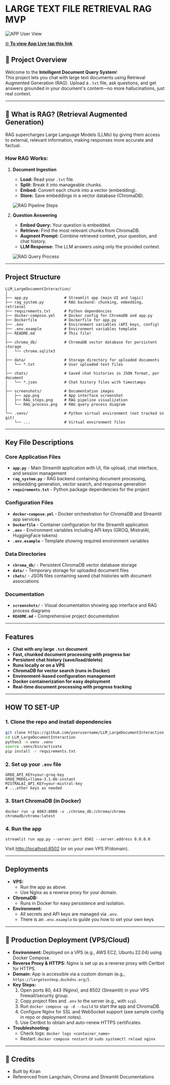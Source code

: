 # LARGE TEXT FILE RETRIEVAL RAG MVP

![APP User View](screenshots/app.png)

[🌐 **To view App Live tap this link**](https://largetextmvp.duckdns.org/)


## 🚀 Project Overview

Welcome to the **Intelligent Document Query System**!  
This project lets you chat with large text documents using Retrieval Augmented Generation (RAG). Upload a `.txt` file, ask questions, and get answers grounded in your document's content—no more hallucinations, just real context.

---

## 🤖 What is RAG? (Retrieval Augmented Generation)

RAG supercharges Large Language Models (LLMs) by giving them access to external, relevant information, making responses more accurate and factual.

### How RAG Works:

1. **Document Ingestion**
   - **Load:** Read your `.txt` file.
   - **Split:** Break it into manageable chunks.
   - **Embed:** Convert each chunk into a vector (embedding).
   - **Store:** Save embeddings in a vector database (ChromaDB).

   ![RAG Pipeline Steps](screenshots/RAG_steps.png)

2. **Question Answering**
   - **Embed Query:** Your question is embedded.
   - **Retrieve:** Find the most relevant chunks from ChromaDB.
   - **Augment Prompt:** Combine retrieved context, your question, and chat history.
   - **LLM Response:** The LLM answers using only the provided context.

   ![RAG Query Process](screenshots/RAG_process.png)

---

## Project Structure

```
LLM_LargeDocumentInteraction/
│
├── app.py                # Streamlit app (main UI and logic)
├── rag_system.py         # RAG backend: chunking, embedding, retrieval
├── requirements.txt      # Python dependencies
├── docker-compose.yml    # Docker config for ChromaDB and app.py
├── Dockerfile            # Dockerfile for app.py
├── .env                  # Environment variables (API keys, config)
├── .env.example          # Environment variables template
├── README.md             # This file!
│
├── chroma_db/            # ChromaDB vector database for persistent storage
│   └── chroma.sqlite3
│
├── data/                 # Storage directory for uploaded documents
│   └── *.txt             # User uploaded text files
│
├── chats/                # Saved chat histories in JSON format, per document
│   └── *.json            # Chat history files with timestamps
│
├── screenshots/          # Documentation images
│   ├── app.png           # App interface screenshot
│   ├── RAG_steps.png     # RAG pipeline visualization
│   └── RAG_process.png   # RAG query process diagram
│
└── .venv/                # Python virtual environment (not tracked in git)
    └── ...               # Virtual environment files
```

---

## Key File Descriptions

### Core Application Files
- **`app.py`** - Main Streamlit application with UI, file upload, chat interface, and session management
- **`rag_system.py`** - RAG backend containing document processing, embedding generation, vector search, and response generation
- **`requirements.txt`** - Python package dependencies for the project

### Configuration Files
- **`docker-compose.yml`** - Docker orchestration for ChromaDB and Streamlit app services
- **`Dockerfile`** - Container configuration for the Streamlit application
- **`.env`** - Environment variables including API keys (GROQ, MistralAI, HuggingFace tokens)
- **`.env.example`** - Template showing required environment variables

### Data Directories
- **`chroma_db/`** - Persistent ChromaDB vector database storage
- **`data/`** - Temporary storage for uploaded document files
- **`chats/`** - JSON files containing saved chat histories with document associations

### Documentation
- **`screenshots/`** - Visual documentation showing app interface and RAG process diagrams
- **`README.md`** - Comprehensive project documentation

---

## Features

- **Chat with any large `.txt` document**
- **Fast, chunked document processing with progress bar**
- **Persistent chat history (save/load/delete)**
- **Runs locally or on a VPS**
- **ChromaDB for vector search (runs in Docker)**
- **Environment-based configuration management**
- **Docker containerization for easy deployment**
- **Real-time document processing with progress tracking**

---

## HOW TO SET-UP

### 1. **Clone the repo and install dependencies**
```bash
git clone https://github.com/yourusername/LLM_LargeDocumentInteraction.git
cd LLM_LargeDocumentInteraction
python3 -m venv .venv
source .venv/bin/activate
pip install -r requirements.txt
```

### 2. **Set up your `.env` file**
```env
GROQ_API_KEY=your-groq-key
GROQ_MODEL=llama-3.1-8b-instant
MISTRALAI_API_KEY=your-mistral-key
# ...other keys as needed
```

### 3. **Start ChromaDB (in Docker)**

`docker run -p 8083:8000 -v ./chroma_db:/chroma/chroma chromadb/chroma:latest`


### 4. **Run the app**

`streamlit run app.py --server.port 8502 --server.address 0.0.0.0`

Visit [http://localhost:8502](http://localhost:8502) (or on your own VPS IP/domain).

---

## Deployments

- **VPS:**  
  - Run the app as above.
  - Use Nginx as a reverse proxy for your domain.
- **ChromaDB:**  
  - Runs in Docker for easy persistence and isolation.
- **Environment:**  
  - All secrets and API keys are managed via `.env`.
  - There is an `.env.example` to guide you how to set your own keys

---

## 🚀 Production Deployment (VPS/Cloud)

- **Environment:** Deployed on a VPS (e.g., AWS EC2, Ubuntu 22.04) using Docker Compose.
- **Reverse Proxy & HTTPS:** Nginx is set up as a reverse proxy with Certbot for HTTPS.
- **Domain:** App is accessible via a custom domain (e.g., `https://largetextmvp.duckdns.org/`).
- **Key Steps:**
  1. Open ports 80, 443 (Nginx), and 8502 (Streamlit) in your VPS firewall/security group.
  2. Copy project files and `.env` to the server (e.g., with `scp`).
  3. Run `docker compose up -d --build` to start the app and ChromaDB.
  4. Configure Nginx for SSL and WebSocket support (see sample config in repo or deployment notes).
  5. Use Certbot to obtain and auto-renew HTTPS certificates.
- **Troubleshooting:**
  - Check logs: `docker logs <container_name>`
  - Restart: `docker compose restart` or `sudo systemctl reload nginx`

---

## 🙏 Credits

- Built by Kiran
- Referenced from Langchain, Chroma and Streamlit Documentations


